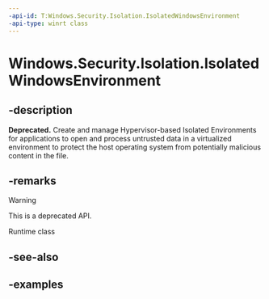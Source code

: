 ```yaml
---
-api-id: T:Windows.Security.Isolation.IsolatedWindowsEnvironment
-api-type: winrt class
---
```


<!-- Class syntax.
public class IsolatedWindowsEnvironment 
-->

# Windows.Security.Isolation.IsolatedWindowsEnvironment

## -description

**Deprecated.** Create and manage Hypervisor-based Isolated Environments for applications to open and process untrusted data in a virtualized environment to protect the host operating system from potentially malicious content in the file.

## -remarks

> [!WARNING]
> This is a deprecated API.

Runtime class

## -see-also

## -examples
